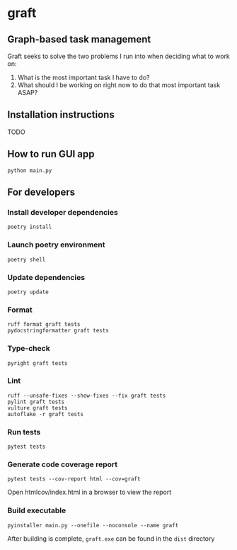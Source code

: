 # graft

## Graph-based task management

Graft seeks to solve the two problems I run into when deciding what to work on:
1. What is the most important task I have to do?
2. What should I be working on right now to do that most important task ASAP?

## Installation instructions
TODO

## How to run GUI app
```
python main.py
```

## For developers
### Install developer dependencies
```
poetry install
```

### Launch poetry environment
```
poetry shell
```

### Update dependencies
```
poetry update
```

### Format
```
ruff format graft tests
pydocstringformatter graft tests
```

### Type-check
```
pyright graft tests
```

### Lint
```
ruff --unsafe-fixes --show-fixes --fix graft tests
pylint graft tests
vulture graft tests
autoflake -r graft tests
```

### Run tests
```
pytest tests
```
### Generate code coverage report
```
pytest tests --cov-report html --cov=graft
```
Open htmlcov/index.html in a browser to view the report

### Build executable
```
pyinstaller main.py --onefile --noconsole --name graft
```
After building is complete, `graft.exe` can be found in the `dist` directory
